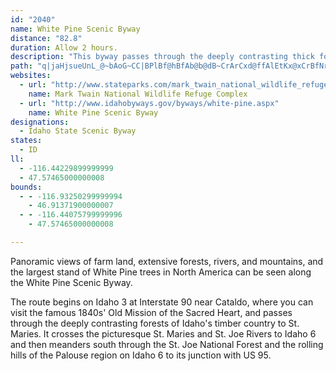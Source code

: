 ```yaml
---
id: "2040"
name: White Pine Scenic Byway
distance: "82.8"
duration: Allow 2 hours.
description: "This byway passes through the deeply contrasting thick forests of Idaho's timber country."
path: "q|jaHjsueUnL_@~bAoG~CC|BPlBf@hBfAb@b@dB~CrArCxd@ffAlEtKx@xCrBfNr@tCjCrGrClCvElDbB`BxB|Cr@nAlBfF~EzPvBrEjApA`BlA~Av@pAZfAPvA?rE_@z@?rAPf@TxA`AfFjH~AfDd@pAr@`C^fBXlCtA`V\\hMMxDo@`JwEra@uBfTI`BClCLjBXrAxDnJx@pCr@hE^~EvDvuAP`Cb@|Bn@lBbAzAnAbAvAf@xAJxASfJkExWcNr@WfBYdBGtC`@l[~IjLhE|HjChAd@pFlDnC`D|C`FlClF~BpCvKjShBxE|@~CrAnGx@|Ed@`GXtEBlE?lFSxGChKR~BRrAXzAhAxDtAlCh@r@`KdKvEnF~AlAfBb@xFRvBVhFlArNbKdErDfBxBrEzHhBdEfCzIz@xEb@`DpFjd@x@lD~@`CrAjBnAlAlAr@jBl@tCd@nXxBdAd@|ArAv@pAj@fB`EvXTjA~@fB~@x@d@Zv@PhOM~A@t@JlA`ApA~A|@dDhAzClApBzAjAbA^~Ix@hUnCrDpAtLzE~@RlKDjFx@nO`@hDh@`Af@l@|@l@`BX~ANtAEjCYzBmAjD_B~Fm@zFExBBzDd@fF\\lCjA~GpGjb@|Ihj@RjBE`CYfB[jAmBrEqAdBcLnKqA`B{@~A{@rBkAlEiAlIFrEJp@Ll@vAnDfAxAx@l@rEjA~A~A~@jBb@rCH`HKrAa@lC_AdBmFnGoArBu@xBc@tCiBnb@HhBT~Ax@xCb@^pJ`OxIzLpElEjHnF`LdKdBz@|Ad@fCVdBO|AYnBo@lAy@dDeDvA_BxAyBj@sA`@uA^oBh@oDp@kC|BuLl@iBzAuApC{CrBaFdAaAhBeAxE_B`BeArJuHtBkA~A_@nA?hAVn@XfBxArJtGr@RbBPrA_@|DyCn@YbAMxBCtBa@`KaH|DmBfQsGzMmFbD_Adq@DvAx@n@p@nAnC^xADV?rAO~CYzAi@vA_C`E]`A_@vCEpE?fTIzA[bCMn@mAjDgAdBqCbCcFdD_B~A]l@s@pCUhBEhD|Dz}@d@|Er@hExCxLlEhN~@fCfApBjA`BfBxA~CtBpBNnHLbo@MxGF~EAdAKzAWfD{D|BgBzJeCxBeAt@k@dAgAjC{D~@k@xA[tEIz@H|HlAfGxAlA`Af@p@l@`BXzAJhBF`HNlBH`@Th@bB|BV~@FjAGlA_A|EEf@?lABr@d@jArCtBrBrCx@v@vCj@tAErAc@rFwEbAoAx@oBj@}@lBoBvAmCjA_BbAq@hAk@~BG|B^vF`CbHpFrBxBlCfDfA`CfGjVxAfEhAhAdFnDr@~@LjADlB_@~EAtARdE`A|Gd@|An@xAbClCfCfAhAPnBCbC]~BEbAf@`D`Cj@Jd@?fAYzLaGfF_BdPiHdPsL|QuNnDgEvG{IxCyEv@eCh@iEPqCLiNNaFj@}]EsZ?yl@?aFKwAqAqKKyBEsEZsIb@oElCqLNaB?wAOmAYaGEoB?_GTmIr@mK~AqIH}A_AaJIeBT}Jh@yCZ_ApCgEvFaEbFuKhEyKb@uA^sBvBePVgA`@mAdBsBhAgC^yBHcBCiBFcAx@{CxE}K`BsFl@wCbAaG^uEVcAZu@b@m@h@k@jAg@pB_@jAw@xA{Af@y@t@_DXmC^mBx@iD`P{]jD_H~AsCvDaFzByB`GuDrEiA|ABvAQdBm@|@y@x@_An@sA`@wAj@sCZwDx@uZbCyc@xAuO~@eFx@wCpFmJdAsCfAsHZqAh@cAb@Wx@ST@z@VfCdB|DbDnBh@xB@Ew]H_ClA}IxAeEt@_BlD{EbE{DhAmBrA}ClBuFjLsa@nBkGr@oBbCyEnCsD|CkDxd@__@|AyAhAgB`AmBv@yB~@gDhAmFx@sCdBaDfCqCvD{B~s@o\\`J{EhDeCpE{EnEmGpHuMfAgA`A_@fAStDWj@K~AeArAoAdAkBvCcKnAwBx@_AhAm@zBk@|@g@\\_@xBmD~BkBlAuA^k@~@kDx@cH^aBb@iAr@aAZSlAe@~ASh@Sz@e@x@w@r@oA|DyLhBsChBuAvDoBpI}GjAsAp@kAT_AlCmEx@s@`@YpBc@bF[|@KdAYxBsAr@w@lDcFhAm@t@El@RdAt@v@vBhDnMZpCDlAL`MNtEh@zBp@xAvAhApA`@~Dp@dOlBrA^d@RbBrA~DtFfCrBbCjAnAV|CTbC[tA]vDyBpCaEhBeDlJ_T~N}e@n@cBr@kAnAqAhAa@t@EtZuAfKWzz@dCfF}@xAa@|FgDbA_@rBXfCfAlBVpAIxCyAhCuBvFaEtAw@tDqAlK}AzJq@bEe@|Ak@|ByAxByBhF{HbB{Ch@}AfAcEhCaOn@mBh@w@h@e@~@MhBP~A`@xCvBv@RlC?~@VhC`B^JvD_@n@FxBf@bHpD|DlCdEjDnAl@hARhDJ~Cd@jJfCfCfAXVx@bBXvB@lCU`D?|@LzBt@fDrBxGd@dArA~AfFzEbGfHzInMzA~Ap@j@bB`AvCp@tB?~B]~@Y~@g@jBwAtBaDxCmFnKcQxBsBxAy@pDyAhBeArAsAt@mAtBmEfA_BlEmEjBeD\\y@bBiIx@sCr@mAZ_@l@c@pAe@zVoDzAGzALdAXfGjD``@fWlDvBxAlAfAdBp@hB`AdE^xBn@fG_Bt}@]nC[`AuI~Ny@fBe@~A_@tBs@jJmCfd@SzC?vBVnChB~JXdAdAhCfExHh@vBN`An@tKRrHEtH]|MClHLrBXjB~@rCpJhW~AtGd@xC|@nH`CfTDrA?~B]hCiAvE[tCCfBDh@RlAZnAVn@t@bAx@p@d@RhBV`B?~@J~C`Av@d@bGhG|AvBp@rA|@~Br@dC^nBn@~JTtBrFv`@z@~E|Hf]bD|MhDrKlg@joA`GbNjB`DtFjGlJdK`D|B|GtChRxGdNfDhCzA|CvDpGxI~RpVzAbC`CrFnsAnbE~@|BxAzBjAx@v@XdQrDfBp@nA~@n@l@bBrCd@`Ar@|Cx@tHRfD@fDKpBm@`HBlBd@`CjB`Gv@pB|@dB~@`AlBdAdBTh@?hBU`ALd@~@ZrB\\dArAz@d@BhBK^Pl@~@n@hDn@v@^NrA?bHiCb@Ct@VT^Nt@VrCXv@`@l@|Cx@l@j@Vj@fAnFr@pAtAlBLj@Fl@GfE@l@Lb@Tn@b@j@`@LfAA`@Yn@y@|@eB~@m@l@JbBlAh@R^@lA[dBeBzAm@v@XvA`Bf@NhAKl@]rB{Bh@Qd@?tB|Ap@F^Cd@a@~BuCbAQdAf@v@r@pBvDzB|GTjCBdAe@`F?j@NrAVz@pAdClGlG^z@V~@J|BIhI@xBb@nFBvAMrBY`BiDfNAzBJp@^r@x@Xl@An@SjBeBlBeAXMx@?nAdAXr@Nt@NbB\\z@n@j@h@DXEZ]Zs@r@oD~@wBjI}J|@w@lCu@pNy@vBc@jD{AzBe@zB_@pDW~Ah@rDnFvAdB`Ar@vBr@|IxBjDjAhDzBrCpClDfCfDd@xFq@t@_@xKsCj[oH|EsArBWtBKrBBr@ZjAhAfBzBfGzIn@v@lEtDxP`JbF`CxA^lC^bFL|HOdHc@jSs@~Ik@jKShRu@rE]hF{@rHsBlL}D|DaAbQaGtAs@rF{ExAwBfD_GfCgDrBgBxC{AnCq@hLeBd`@mFrDGlCd@fP`FrG~BlB`@|@G|Am@zOaMfBkAhAe@tAKvEV`Hr@xk@rDnkAx@nDDx@LxCdAbDlCtb@l_@fBpB~AdClAhClJfWlMj^nCtGfIhMlDdF|ClFpNpT~KlRbz@ryAhAlCpCjIl@`DfAzGnAnLhA|Hx@tDhS|p@h@|BRhBBhCK`BoCp[mAtL_Fvc@wF`k@iBpO_CpUW|CUhGAjCJfHvCpz@Fz}BZbGPpATlAz@jDlAnCrDjGvBfCbBnCp@bBl@`BnA`FXdB^xDBzFOrDc@rEyDnTSnD@pCRlCd@hCtGnQd@dBx@~Dl@nBbCvFhA~C~A`HN`Bj@`k@|@~]B|XI|XOfEoAtPCj]KjCStAye@dwBsC|MC`ADlEfAxMDlAE~AO~@S`AuAdDYxAOtADpARxA^jAjDbJl@rBH~@DfCEpAIt@cDfPYzBSdEKtLOfz@eAbBqQdEoBv@aA`AmDnEsAbCuIdUsA~EQ`BSxBY~E}Ar^QxGHlDNnDtCt_ALxF_@fD"
websites:
  - url: "http://www.stateparks.com/mark_twain_national_wildlife_refuge_in_illinois.html"
    name: Mark Twain National Wildlife Refuge Complex
  - url: "http://www.idahobyways.gov/byways/white-pine.aspx"
    name: White Pine Scenic Byway
designations:
  - Idaho State Scenic Byway
states:
  - ID
ll:
  - -116.44229899999999
  - 47.57465000000008
bounds:
  - - -116.93250299999994
    - 46.91371900000007
  - - -116.44075799999996
    - 47.57465000000008

---
```


Panoramic views of farm land, extensive forests, rivers, and mountains, and the largest stand of White Pine trees in North America can be seen along the White Pine Scenic Byway.

The route begins on Idaho 3 at Interstate 90 near Cataldo, where you can visit the famous 1840s' Old Mission of the Sacred Heart, and passes through the deeply contrasting forests of Idaho's timber country to St. Maries. It crosses the picturesque St. Maries and St. Joe Rivers to Idaho 6 and then meanders south through the St. Joe National Forest and the rolling hills of the Palouse region on Idaho 6 to its junction with US 95.
